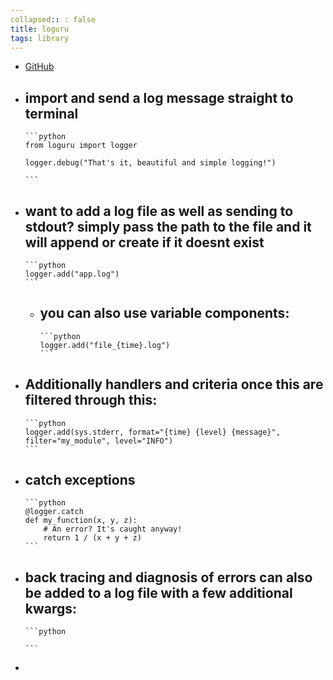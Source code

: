 ```yaml
---
collapsed:: : false
title: loguru
tags: library
---
```


- [GitHub](https://github.com/Delgan/loguru)
- import and send a log message straight to terminal
	-
	  ```python
	  from loguru import logger
	  
	  logger.debug("That's it, beautiful and simple logging!")
	  
	  ```
- want to add a log file as well as sending to stdout? simply pass the path to the file and it will append or create if it doesnt exist
	-
	  ```python
	  logger.add("app.log")
	  ```
	- you can also use variable components:
		-
		  ```python
		  logger.add("file_{time}.log")
		  ```
- Additionally handlers and criteria once this are filtered through this:
	-
	  ```python
	  logger.add(sys.stderr, format="{time} {level} {message}", filter="my_module", level="INFO")
	  ```
- catch exceptions
	-
	  ```python
	  @logger.catch
	  def my_function(x, y, z):
	      # An error? It's caught anyway!
	      return 1 / (x + y + z)
	  ```
- back tracing and diagnosis of errors can also be added to a log file with a few additional kwargs:
	-
	  ```python
	  
	  ```
-